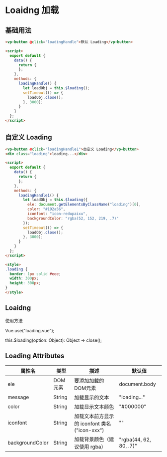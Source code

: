 # Loaidng 加载

## 基础用法

<template>
  <div class="div-base">
    <div class="div-row">
      <vp-button @click="loadingHandle">默认 Loading</vp-button>
    </div>
  </div>
</template>

```html
<vp-button @click="loadingHandle">默认 Loading</vp-button>

<script>
  export default {
    data() {
      return {
      };
    },
    methods: {
      loadingHandle() {
        let loadObj = this.$loading();
        setTimeout(() => {
          loadObj.close();
        }, 3000);
      }
    }
  };
</script>
```


## 自定义 Loading

<template>
  <div class="div-base">
    <div class="div-row">
      <vp-button @click="loadingHandle1">自定义 Loading</vp-button>
      <div class="loading">
        loading...
      </div>
    </div>
  </div>
</template>

```html
<vp-button @click="loadingHandle1">自定义 Loading</vp-button>
<div class="loading">loading...</div>

<script>
  export default {
    data() {
      return {
      };
    },
    methods: {
      loadingHandle1() {
        let loadObj = this.$loading({
          ele: document.getElementsByClassName("loading")[0],
          color: "#192a56",
          iconfont: "icon-redupaixu",
          backgroundColor: "rgba(52, 152, 219, .7)"
        });
        setTimeout(() => {
          loadObj.close();
        }, 3000);
      }
    }
  };
</script>

<style>
.loading {
  border: 1px solid #eee;
  width: 300px;
  height: 300px;
}
</style>
```

<!-- 脚本 -->
<script>
  export default {
    data() {
      return {
      };
    },
    methods: {
      loadingHandle() {
        let loadObj = this.$loading();
        setTimeout(() => {
          loadObj.close();
        }, 3000);
      },
      loadingHandle1() {
        let loadObj = this.$loading({
          ele: document.getElementsByClassName("loading")[0],
          color: "#192a56",
          iconfont: "icon-redupaixu",
          backgroundColor: "rgba(52, 152, 219, .7)"
        });
        setTimeout(() => {
          loadObj.close();
        }, 3000);
      }
    }
  };
</script>

<!-- 样式 -->
<style>
.div-base {
  padding: 20px;
  border: 1px solid #95a5a6;
  border-radius: 5px;
}
.div-row {
  margin: 10px;
}
.loading {
  border: 1px solid #eee;
  width: 300px;
  height: 300px;
}
</style>


  ## Loaidng
  使用方法 

  Vue.use("loading.vue");

  this.$loading(option: Object): Object -> close();

  ## Loading Attributes

| 属性名          | 类型    | 描述                                         | 默认值                 |
| --------------- | ------- | -------------------------------------------- | ---------------------- |
| ele             | DOM元素 | 要添加加载的DOM元素                          | document.body          |
| message         | String  | 加载显示的文本                               | "loading..."           |
| color           | String  | 加载显示文本颜色                             | "#000000"              |
| iconfont        | String  | 加载文本前方显示的 iconfont 类名("icon-xxx") | ""                     |
| backgroundColor | String  | 加载背景颜色（建议使用 rgba）                | "rgba(44, 62, 80, .7)" |
